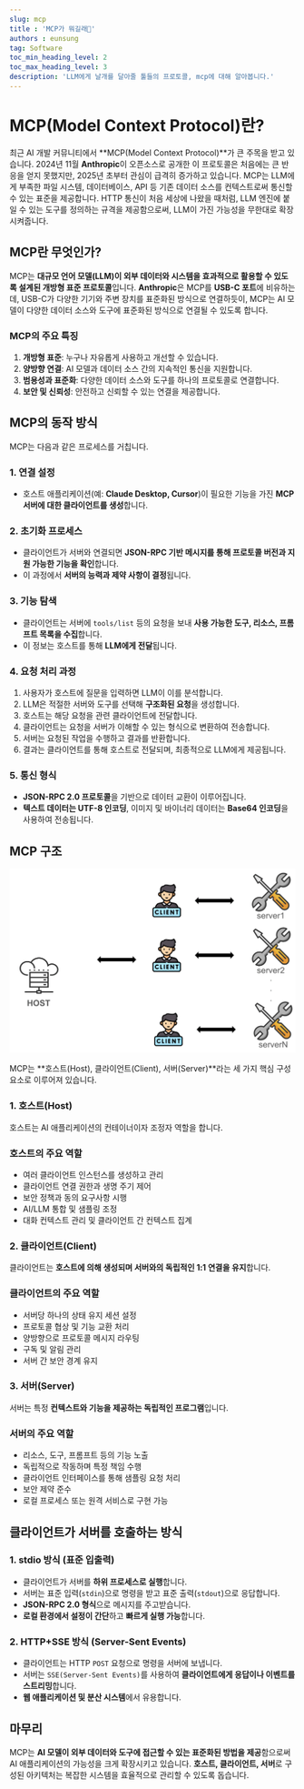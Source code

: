 ```yaml
---
slug: mcp
title : 'MCP가 뭐길래🤔'
authors : eunsung
tag: Software
toc_min_heading_level: 2
toc_max_heading_level: 3
description: 'LLM에게 날개를 달아줄 툴들의 프로토콜, mcp에 대해 알아봅니다.'
---
```


# **MCP(Model Context Protocol)란?**

최근 AI 개발 커뮤니티에서 **MCP(Model Context Protocol)**가 큰 주목을 받고 있습니다. 2024년 11월 **Anthropic**이 오픈소스로 공개한 이 프로토콜은 처음에는 큰 반응을 얻지 못했지만, 2025년 초부터 관심이 급격히 증가하고 있습니다. MCP는 LLM에게 부족한 파일 시스템, 데이터베이스, API 등 기존 데이터 소스를 컨텍스트로써 통신할 수 있는 표준을 제공합니다. HTTP 통신이 처음 세상에 나왔을 때처럼, LLM 엔진에 붙일 수 있는 도구를 정의하는 규격을 제공함으로써, LLM이 가진 가능성을 무한대로 확장시켜줍니다.

## **MCP란 무엇인가?**

MCP는 **대규모 언어 모델(LLM)이 외부 데이터와 시스템을 효과적으로 활용할 수 있도록 설계된 개방형 표준 프로토콜**입니다. **Anthropic**은 MCP를 **USB-C 포트**에 비유하는데, USB-C가 다양한 기기와 주변 장치를 표준화된 방식으로 연결하듯이, MCP는 AI 모델이 다양한 데이터 소스와 도구에 표준화된 방식으로 연결될 수 있도록 합니다.

### **MCP의 주요 특징**

1. **개방형 표준**: 누구나 자유롭게 사용하고 개선할 수 있습니다.
2. **양방향 연결**: AI 모델과 데이터 소스 간의 지속적인 통신을 지원합니다.
3. **범용성과 표준화**: 다양한 데이터 소스와 도구를 하나의 프로토콜로 연결합니다.
4. **보안 및 신뢰성**: 안전하고 신뢰할 수 있는 연결을 제공합니다.


## **MCP의 동작 방식**

MCP는 다음과 같은 프로세스를 거칩니다.

### **1. 연결 설정**

- 호스트 애플리케이션(예: **Claude Desktop, Cursor**)이 필요한 기능을 가진 **MCP 서버에 대한 클라이언트를 생성**합니다.

### **2. 초기화 프로세스**

- 클라이언트가 서버와 연결되면 **JSON-RPC 기반 메시지를 통해 프로토콜 버전과 지원 가능한 기능을 확인**합니다.
- 이 과정에서 **서버의 능력과 제약 사항이 결정**됩니다.

### **3. 기능 탐색**

- 클라이언트는 서버에 `tools/list` 등의 요청을 보내 **사용 가능한 도구, 리소스, 프롬프트 목록을 수집**합니다.
- 이 정보는 호스트를 통해 **LLM에게 전달**됩니다.

### **4. 요청 처리 과정**

1. 사용자가 호스트에 질문을 입력하면 LLM이 이를 분석합니다.
2. LLM은 적절한 서버와 도구를 선택해 **구조화된 요청**을 생성합니다.
3. 호스트는 해당 요청을 관련 클라이언트에 전달합니다.
4. 클라이언트는 요청을 서버가 이해할 수 있는 형식으로 변환하여 전송합니다.
5. 서버는 요청된 작업을 수행하고 결과를 반환합니다.
6. 결과는 클라이언트를 통해 호스트로 전달되며, 최종적으로 LLM에게 제공됩니다.

### **5. 통신 형식**

- **JSON-RPC 2.0 프로토콜**을 기반으로 데이터 교환이 이루어집니다.
- **텍스트 데이터는 UTF-8 인코딩**, 이미지 및 바이너리 데이터는 **Base64 인코딩**을 사용하여 전송됩니다.




## **MCP 구조**

![mcp구조](mcp구조.png)

MCP는 **호스트(Host), 클라이언트(Client), 서버(Server)**라는 세 가지 핵심 구성 요소로 이루어져 있습니다.

### **1. 호스트(Host)**

호스트는 AI 애플리케이션의 컨테이너이자 조정자 역할을 합니다.

### **호스트의 주요 역할**

- 여러 클라이언트 인스턴스를 생성하고 관리
- 클라이언트 연결 권한과 생명 주기 제어
- 보안 정책과 동의 요구사항 시행
- AI/LLM 통합 및 샘플링 조정
- 대화 컨텍스트 관리 및 클라이언트 간 컨텍스트 집계

### **2. 클라이언트(Client)**

클라이언트는 **호스트에 의해 생성되며 서버와의 독립적인 1:1 연결을 유지**합니다.

### **클라이언트의 주요 역할**

- 서버당 하나의 상태 유지 세션 설정
- 프로토콜 협상 및 기능 교환 처리
- 양방향으로 프로토콜 메시지 라우팅
- 구독 및 알림 관리
- 서버 간 보안 경계 유지

### **3. 서버(Server)**

서버는 특정 **컨텍스트와 기능을 제공하는 독립적인 프로그램**입니다.

### **서버의 주요 역할**

- 리소스, 도구, 프롬프트 등의 기능 노출
- 독립적으로 작동하며 특정 책임 수행
- 클라이언트 인터페이스를 통해 샘플링 요청 처리
- 보안 제약 준수
- 로컬 프로세스 또는 원격 서비스로 구현 가능



## **클라이언트가 서버를 호출하는 방식**

### **1. stdio 방식 (표준 입출력)**

- 클라이언트가 서버를 **하위 프로세스로 실행**합니다.
- 서버는 표준 입력(`stdin`)으로 명령을 받고 표준 출력(`stdout`)으로 응답합니다.
- **JSON-RPC 2.0 형식**으로 메시지를 주고받습니다.
- **로컬 환경에서 설정이 간단**하고 **빠르게 실행 가능**합니다.

### **2. HTTP+SSE 방식 (Server-Sent Events)**

- 클라이언트는 HTTP `POST` 요청으로 명령을 서버에 보냅니다.
- 서버는 `SSE(Server-Sent Events)`를 사용하여 **클라이언트에게 응답이나 이벤트를 스트리밍**합니다.
- **웹 애플리케이션 및 분산 시스템**에서 유용합니다.


## 마무리

MCP는 **AI 모델이 외부 데이터와 도구에 접근할 수 있는 표준화된 방법을 제공**함으로써 AI 애플리케이션의 가능성을 크게 확장시키고 있습니다. **호스트, 클라이언트, 서버**로 구성된 아키텍처는 복잡한 시스템을 효율적으로 관리할 수 있도록 돕습니다.